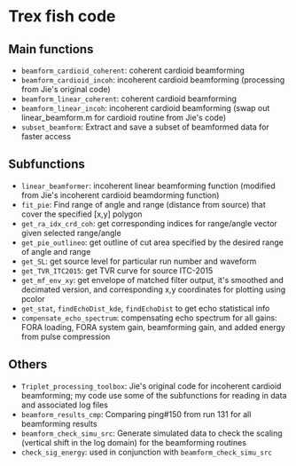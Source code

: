 # Trex fish code

## Main functions
* `beamform_cardioid_coherent`: coherent cardioid beamforming
* `beamform_cardioid_incoh`: incoherent cardioid beamforming (processing from Jie's original code)
* `beamform_linear_coherent`: coherent cardioid beamforming
* `beamform_linear_incoh`: incoherent cardioid beamforming (swap out linear_beamform.m for cardioid routine from Jie's code)
* `subset_beamform`: Extract and save a subset of beamformed data for faster access


## Subfunctions
* `linear_beamformer`: incoherent linear beamforming function (modified from Jie's incoherent cardioid beamdorming function)
* `fit_pie`: Find range of angle and range (distance from source) that cover the specified [x,y] polygon
* `get_ra_idx_crd_coh`: get corresponding indices for range/angle vector given selected range/angle
* `get_pie_outlineo`: get outline of cut area specified by the desired range of angle and range
* `get_SL`: get source level for particular run number and waveform
* `get_TVR_ITC2015`: get TVR curve for source ITC-2015
* `get_mf_env_xy`: get envelope of matched filter output, it's smoothed and decimated version, and corresponding x,y coordinates for plotting using pcolor
* `get_stat`, `findEchoDist_kde`, `findEchoDist` to get echo statistical info
* `compensate_echo_spectrum`: compensating echo spectrum for all gains: FORA loading, FORA system gain, beamforming gain, and added energy from pulse compression

## Others
* `Triplet_processing_toolbox`: Jie's original code for incoherent cardioid beamforming; my code use some of the subfunctions for reading in data and associated log files
* `beamform_results_cmp`: Comparing ping#150 from run 131 for all beamforming results
* `beamform_check_simu_src`: Generate simulated data to check the scaling (vertical shift in the log domain) for the beamforming routines
* `check_sig_energy`: used in conjunction with `beamform_check_simu_src`


